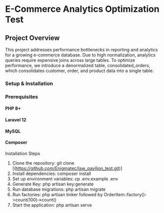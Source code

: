 # E-Commerce Analytics Optimization Test

## Project Overview

This project addresses performance bottlenecks in reporting and analytics for a growing e-commerce database. Due to high normalization, analytics queries require expensive joins across large tables. To optimize performance, we introduce a denormalized table, consolidated_orders, which consolidates customer, order, and product data into a single table.

### Setup & Installation
### Prerequisites
#### PHP 8+
#### Laravel 12
#### MySQL 
#### Composer

Installation Steps

1. Clone the repository: git clone [(https://github.com/Enigmatec/law_pavilion_test.git)]
2. Install dependencies: composer install
3. Set up environment variables:  cp .env.example .env
4. Generate Key: php artisan key:generate
5. Run database migrations: php artisan migrate
6. Run factories: php artisan tinker  followed by OrderItem::factory()->count(100)->count()
7. Start the application: php artisan serve

